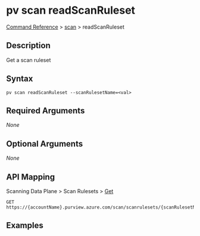 # pv scan readScanRuleset
[Command Reference](../../../README.md#command-reference) > [scan](./main.md) > readScanRuleset

## Description
Get a scan ruleset

## Syntax
```
pv scan readScanRuleset --scanRulesetName=<val>
```

## Required Arguments
*None*

## Optional Arguments
*None*

## API Mapping
Scanning Data Plane > Scan Rulesets > [Get](https://docs.microsoft.com/en-us/rest/api/purview/scanningdataplane/scan-rulesets/get)
```
GET https://{accountName}.purview.azure.com/scan/scanrulesets/{scanRulesetName}
```

## Examples
```powershell

```